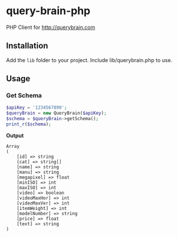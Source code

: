 query-brain-php
===============

PHP Client for http://querybrain.com

Installation
------------

Add the `lib` folder to your project.  Include lib/querybrain.php to use.

Usage
-----

### Get Schema

```php
$apiKey = '1234567890';
$queryBrain = new QueryBrain($apiKey);
$schema = $queryBrain->getSchema();
print_r($schema);
```

**Output**

```
Array
(
    [id] => string
    [cat] => string[]
    [name] => string
    [manu] => string
    [megapixel] => float
    [minISO] => int
    [maxISO] => int
    [video] => boolean
    [videoMaxHor] => int
    [videoMaxVer] => int
    [itemWeight] => int
    [modelNumber] => string
    [price] => float
    [text] => string
)
```